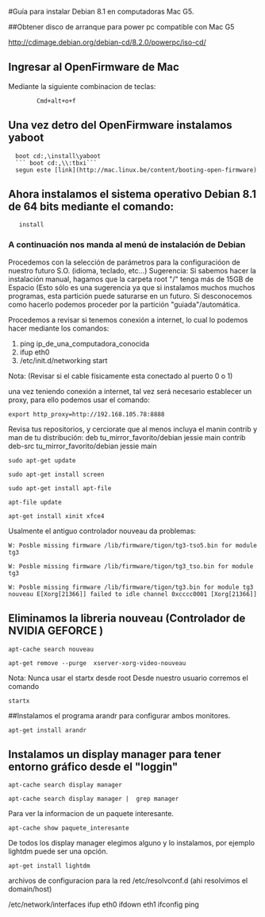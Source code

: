 #Guía para instalar Debian 8.1 en computadoras Mac G5.

##Obtener disco de arranque para power pc compatible con Mac G5

http://cdimage.debian.org/debian-cd/8.2.0/powerpc/iso-cd/

## Ingresar al OpenFirmware de Mac
Mediante la siguiente combinacion de teclas:
~~~
		Cmd+alt+o+f
~~~

## Una vez detro del OpenFirmware instalamos yaboot 
      boot cd:,\install\yaboot
      ``` boot cd:,\\:tbxi``` 
      segun este [link](http://mac.linux.be/content/booting-open-firmware)


## Ahora instalamos el sistema operativo Debian 8.1 de 64 bits mediante el comando:
       install

### A continuación nos manda al menú de instalación de Debian 
Procedemos con la selección de parámetros para la configuracióon de nuestro futuro S.O. (idioma, teclado, etc...) 
Sugerencia: Si sabemos hacer la instalación manual, hagamos que la carpeta root "/" tenga más de 15GB de Espacio (Esto
sólo es una sugerencia ya que si instalamos muchos muchos programas, esta partición puede saturarse en un futuro. 
Si desconocemos como hacerlo podemos proceder por la partición "guiada"/automática.

Procedemos a revisar si tenemos conexión a internet, lo cual lo podemos hacer mediante los comandos:
1. ping ip_de_una_computadora_conocida
2. ifup eth0
3. /etc/init.d/networking start

Nota: (Revisar si el cable físicamente esta conectado al puerto 0 o 1)

una vez teniendo conexión a internet, tal vez será necesario establecer un proxy, para ello podemos usar el comando:
~~~
export http_proxy=http://192.168.105.78:8888
~~~

Revisa tus repositorios, y cerciorate que al menos incluya el manin contrib y man de tu distribución:
deb tu_mirror_favorito/debian jessie main contrib
deb-src tu_mirror_favorito/debian jessie main

~~~
sudo apt-get update
~~~

~~~
sudo apt-get install screen
~~~

~~~
sudo apt-get install apt-file 
~~~
~~~
apt-file update
~~~
~~~
apt-get install xinit xfce4
~~~
Usalmente el antiguo controlador nouveau da problemas: 

~~~
W: Posble missing firmware /lib/firmware/tigon/tg3-tso5.bin for module tg3
~~~
~~~
W: Posble missing firmware /lib/firmware/tigon/tg3_tso.bin for module tg3
~~~
~~~
W: Posble missing firmware /lib/firmware/tigon/tg3.bin for module tg3
nouveau E[Xorg[21366]] failed to idle channel 0xcccc0001 [Xorg[21366]]
~~~

## Eliminamos la libreria nouveau (Controlador de NVIDIA GEFORCE )
~~~
apt-cache search nouveau
~~~
~~~
apt-get remove --purge  xserver-xorg-video-nouveau
~~~
Nota: Nunca usar el startx desde root
Desde nuestro usuario corremos el comando

~~~
startx 
~~~

##Instalamos el programa arandr para configurar ambos monitores.

~~~
apt-get install arandr
~~~

## Instalamos un display manager para tener entorno gráfico desde el "loggin"

~~~
apt-cache search display manager
~~~
~~~
apt-cache search display manager |  grep manager
~~~

Para ver la informacion de un paquete interesante.

~~~    
apt-cache show paquete_interesante 
~~~

De todos los display manager elegimos alguno y lo instalamos, por ejemplo lightdm puede ser una opción.

~~~
apt-get install lightdm
~~~


archivos de configuracion para la red /etc/resolvconf.d  (ahi resolvimos el domain/host)

/etc/network/interfaces
ifup eth0
ifdown eth1
ifconfig
ping
